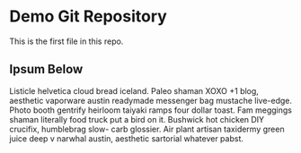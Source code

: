 # Demo Git Repository

This is the first file in this repo.

## Ipsum Below

Listicle helvetica cloud bread iceland. Paleo shaman XOXO +1 blog, aesthetic
vaporware austin readymade messenger bag mustache live-edge. Photo booth
gentrify heirloom taiyaki ramps four dollar toast. Fam meggings shaman literally
food truck put a bird on it. Bushwick hot chicken DIY crucifix, humblebrag slow-
carb glossier. Air plant artisan taxidermy green juice deep v narwhal austin,
aesthetic sartorial whatever pabst.